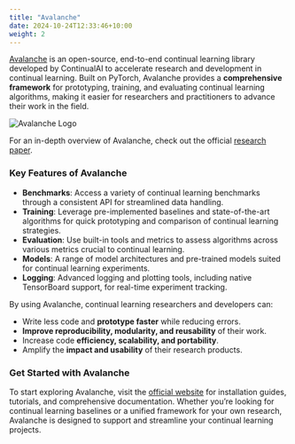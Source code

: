 ```yaml
---
title: "Avalanche"
date: 2024-10-24T12:33:46+10:00
weight: 2
---
```


[Avalanche](https://avalanche.continualai.org) is an open-source, end-to-end continual learning library developed by ContinualAI to accelerate research and development in continual learning. Built on PyTorch, Avalanche provides a **comprehensive framework** for prototyping, training, and evaluating continual learning algorithms, making it easier for researchers and practitioners to advance their work in the field.

![Avalanche Logo](/images/avalanche/image.avif)

For an in-depth overview of Avalanche, check out the official [research paper](https://arxiv.org/pdf/2104.00405).

### Key Features of Avalanche
- **Benchmarks**: Access a variety of continual learning benchmarks through a consistent API for streamlined data handling.
- **Training**: Leverage pre-implemented baselines and state-of-the-art algorithms for quick prototyping and comparison of continual learning strategies.
- **Evaluation**: Use built-in tools and metrics to assess algorithms across various metrics crucial to continual learning.
- **Models**: A range of model architectures and pre-trained models suited for continual learning experiments.
- **Logging**: Advanced logging and plotting tools, including native TensorBoard support, for real-time experiment tracking.

By using Avalanche, continual learning researchers and developers can:
- Write less code and **prototype faster** while reducing errors.
- **Improve reproducibility, modularity, and reusability** of their work.
- Increase code **efficiency, scalability, and portability**.
- Amplify the **impact and usability** of their research products.

### Get Started with Avalanche
To start exploring Avalanche, visit the [official website](https://avalanche.continualai.org) for installation guides, tutorials, and comprehensive documentation. Whether you’re looking for continual learning baselines or a unified framework for your own research, Avalanche is designed to support and streamline your continual learning projects.
